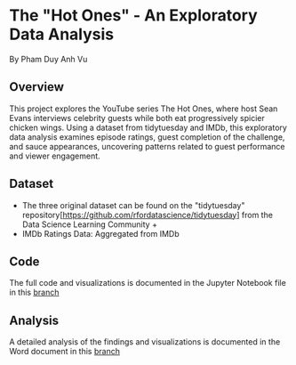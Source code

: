 # The "Hot Ones" - An Exploratory Data Analysis
By Pham Duy Anh Vu

## Overview
This project explores the YouTube series The Hot Ones, where host Sean Evans interviews celebrity guests while both eat progressively spicier chicken wings. Using a dataset from tidytuesday and IMDb, this exploratory data analysis examines episode ratings, guest completion of the challenge, and sauce appearances, uncovering patterns related to guest performance and viewer engagement.

## Dataset
- The three original dataset can be found on the "tidytuesday" repository[https://github.com/rfordatascience/tidytuesday] from the Data Science Learning Community
    + 
- IMDb Ratings Data: Aggregated from IMDb

## Code
The full code and visualizations is documented in the Jupyter Notebook file in this [branch](https://github.com/duyanhh4/Amazon-Customer-Analysis/blob/main/Amazon%20Customer%20Analysis.ipynb)

## Analysis
A detailed analysis of the findings and visualizations is documented in the Word document in this [branch](https://github.com/duyanhh4/Amazon-Customer-Analysis/blob/main/Amazon%20Customer%20Analysis.docx)
